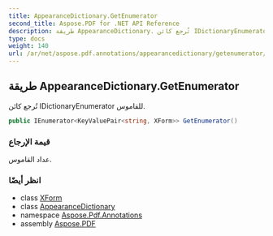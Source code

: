 ```yaml
---
title: AppearanceDictionary.GetEnumerator
second_title: Aspose.PDF for .NET API Reference
description: طريقة AppearanceDictionary. تُرجع كائن IDictionaryEnumerator للقاموس
type: docs
weight: 140
url: /ar/net/aspose.pdf.annotations/appearancedictionary/getenumerator/
---
```

## طريقة AppearanceDictionary.GetEnumerator

تُرجع كائن IDictionaryEnumerator للقاموس.

```csharp
public IEnumerator<KeyValuePair<string, XForm>> GetEnumerator()
```

### قيمة الإرجاع

عداد القاموس.

### انظر أيضًا

* class [XForm](../../../aspose.pdf/xform/)
* class [AppearanceDictionary](../)
* namespace [Aspose.Pdf.Annotations](../../../aspose.pdf.annotations/)
* assembly [Aspose.PDF](../../../)